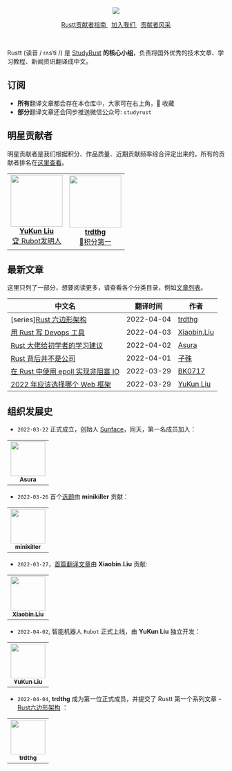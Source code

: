 <div align="center">
    <img src="https://github.com/studyrs/Rustt/blob/main/.github/assets/logo.png?raw=true">

<a align="center" href="https://guide.rustt.org">Rustt贡献者指南 </a>
&nbsp;
<a align="center" href="https://guide.rustt.org/join-us.html">加入我们 </a>
&nbsp;
<a align="center" href="https://github.com/studyrs/Rustt/blob/main/贡献者排名.md">贡献者风采 </a>
</div>

<br />

Rustt (读音 / rʌsˈti /) 是 [StudyRust](https://studyrust.org) **的核心小组**，负责将国外优秀的技术文章、学习教程、新闻资讯翻译成中文。


## 订阅

- **所有**翻译文章都会存在本仓库中，大家可在右上角，🌟 收藏
- **部分**翻译文章还会同步推送微信公众号: `studyrust`

## 明星贡献者

明星贡献者是我们根据积分、作品质量、近期贡献频率综合评定出来的，所有的贡献者排名在[这里查看](./贡献者排名.md)。

<table>
    <tr>
        <td align="center">
            <a href="https://github.com/mrxiaozhuox">
                <img src="https://avatars.githubusercontent.com/u/41265098?v=4?s=100" width="120px"  alt=""/>
                <br />
                <b>YuKun Liu</b>
                <br />
                <sub><a href="https://github.com/studyrs/rubot">🏆 Rubot发明人</a></sub>
            </a>
        </td>
        <td align="center">
              <a href="https://github.com/trdthg ">
                  <img src="https://avatars.githubusercontent.com/u/69898423?v=4?s=100" width="120px"  alt=""/>
                <br />
                <b>trdthg</b>
                <br />
                 <sub><a href="https://github.com/studyrs/rubot">💎积分第一</a></sub>
            </a>
        </td>
    </tr>
</table>

## 最新文章
这里只列了一部分，想要阅读更多，请查看各个分类目录，例如[文章列表](https://github.com/studyrs/Rustt/tree/main/Articles)。

| 中文名 |   翻译时间 | 作者 |
| ------- | -------- | ----- |
| [series][Rust 六边形架构](https://github.com/studyrs/Rustt/tree/main/Articles/%5B2022-04-03%5D%20Rust%20六边形架构) | 2022-04-04 | [trdthg](https://github.com/trdthg) |
| [用 Rust 写 Devops 工具](https://github.com/studyrs/Rustt/blob/main/Articles/%5B2022-04-02%5D%20用%20Rust%20写%20DevOps%20工具.md) | 2022-04-03 | [Xiaobin.Liu](https://github.com/lxbwolf) |
| [Rust 大佬给初学者的学习建议](https://github.com/studyrs/Rustt/blob/main/Articles/%5B2022-04-02%5D%20Rust%20大佬给初学者的学习建议.md) | 2022-04-02 | [Asura](https://github.com/asur4s) |
| [Rust 背后并不是公司](https://github.com/studyrs/Rustt/blob/main/Articles/%5B2022-04-01%5D%20Rust%20背后并不是公司.md) | 2022-04-01 | [子殊](https://github.com/allenli178) |
| [在 Rust 中使用 epoll 实现非阻塞 IO](https://github.com/studyrs/Rustt/blob/main/Articles/%5B2022-03-29%5D%20在%20Rust%20中使用%20epoll%20实现基本的非阻塞%20IO.md) | 2022-03-29 | [BK0717](https://github.com/hyuuko) | 
| [2022 年应该选择哪个 Web 框架](https://github.com/studyrs/Rustt/blob/main/Articles/%5B2022-03-29%5D%202022%20年应该选择哪个%20Web%20框架.md) | 2022-03-29 | [YuKun Liu](https://github.com/mrxiaozhuox) |

## 组织发展史

- `2022-03-22` 正式成立，创始人 [Sunface](https://im.dev)，同天，第一名成员加入： 

<table>
    <tr>
        <td align="center">
            <a href="https://github.com/asur4s">
                <img src="https://avatars.githubusercontent.com/u/99897242?v=4?s=100" width="80px"  alt=""/>
                <br />
                <sub><b>Asura</b></sub>
                <br />
            </a>
        </td>
    </tr>
</table>

- `2022-03-26` 首个[选题](https://github.com/studyrs/Rustt/issues/10)由 **minikiller** 贡献：

<table>
    <tr>
        <td align="center">
            <a href="https://github.com/minikiller">
                  <img src="https://avatars.githubusercontent.com/u/5356570?v=4?s=100" width="80px"  alt=""/>
                <br />
                <sub><b>minikiller</b></sub>
                <br />
            </a>
        </td>
    </tr>
</table>

- `2022-03-27`，[首篇翻译文章](https://github.com/studyrs/Rustt/blob/main/Articles/%5B2022-03-26%5D%20Rust%20嵌入式开发.md)由 **Xiaobin.Liu** 贡献:

<table>
    <tr>
        <td align="center">
            <a href="https://github.com/lxbwolf">
                  <img src="https://avatars.githubusercontent.com/u/12119889?v=4?s=100" width="80px"  alt=""/>
                <br />
                <sub><b>Xiaobin.Liu</b></sub>
                <br />
            </a>
        </td>
    </tr>
</table>

- `2022-04-02`, 智能机器人 `Rubot` 正式上线，由 **YuKun Liu** 独立开发：

<table>
    <tr>
        <td align="center">
            <a href="https://github.com/mrxiaozhuox ">
                  <img src="https://avatars.githubusercontent.com/u/41265098?v=4?s=100" width="80px"  alt=""/>
                <br />
                <sub><b>YuKun Liu</b></sub>
                <br />
            </a>
        </td>
    </tr>
</table>

- `2022-04-04`, **trdthg** 成为第一位正式成员，并提交了 Rustt 第一个系列文章 - [Rust六边形架构](https://github.com/studyrs/Rustt/tree/main/Articles/%5B2022-04-03%5D%20Rust%20六边形架构) ：

<table>
    <tr>
        <td align="center">
            <a href="https://github.com/trdthg ">
                  <img src="https://avatars.githubusercontent.com/u/69898423?v=4?s=100" width="80px"  alt=""/>
                <br />
                <sub><b>trdthg</b></sub>
                <br />
            </a>
        </td>
    </tr>
</table>